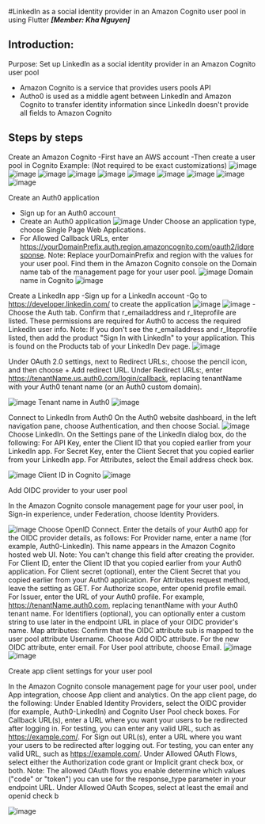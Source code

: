 #LinkedIn as a social identity provider in an Amazon Cognito user pool in using Flutter
**_[Member: Kha Nguyen]_**

## Introduction:
  Purpose: Set up LinkedIn as a social identity provider in an Amazon Cognito user pool
- Amazon Cognito is a service that provides users pools API
- Autho0 is used as a middle agent between LinkedIn and Amazon Cognito to transfer identity information since LinkedIn doesn't provide all fields to Amazon Cognito

## Steps by steps
Create an Amazon Cognito 
  -First have an AWS account
  -Then create a user pool in Cognito
  Example: (Not required to be exact customizations)
  ![image](https://github.com/KhaNguyen04/ArtSharing/assets/88961521/d20d5ddf-aa30-46e3-a88e-5852f3c5fe53)
  ![image](https://github.com/KhaNguyen04/ArtSharing/assets/88961521/4497a018-b551-48ef-8fdb-467876988fde)
  ![image](https://github.com/KhaNguyen04/ArtSharing/assets/88961521/6d7f19b3-fd56-4690-b090-dfb40c620aaf)
  ![image](https://github.com/KhaNguyen04/ArtSharing/assets/88961521/d5050791-28bc-4b29-8e57-b4a90e769f5b)
  ![image](https://github.com/KhaNguyen04/ArtSharing/assets/88961521/c067b824-e718-471a-8c42-d0fd1d05bbfd)
  ![image](https://github.com/KhaNguyen04/ArtSharing/assets/88961521/e9db170c-f123-4825-b0f3-10b7e585bd25)
  ![image](https://github.com/KhaNguyen04/ArtSharing/assets/88961521/4b6a411d-2069-4ba2-b560-ed17ae4f612f)
  ![image](https://github.com/KhaNguyen04/ArtSharing/assets/88961521/4211885c-e055-4ea0-8d77-66659bd27b5d)
  ![image](https://github.com/KhaNguyen04/ArtSharing/assets/88961521/8c626b43-89e6-4cd7-9c09-93eb1c0a15de)
  ![image](https://github.com/KhaNguyen04/ArtSharing/assets/88961521/a94526be-e9d5-4fc1-89f2-60af5426c803)


Create an Auth0 application
  -	Sign up for an Auth0 account
  - Create an Auth0 application
    ![image](https://github.com/KhaNguyen04/ArtSharing/assets/88961521/2c9a05ac-54e4-4089-97fb-3f5e660c5b7a)
    Under Choose an application type, choose Single Page Web Applications.
  -  For Allowed Callback URLs, enter https://yourDomainPrefix.auth.region.amazoncognito.com/oauth2/idpresponse.
Note: Replace yourDomainPrefix and region with the values for your user pool. Find them in the Amazon Cognito console on the Domain name tab of the management page for your user pool.
  ![image](https://github.com/KhaNguyen04/ArtSharing/assets/88961521/d4f5647f-7bef-48ef-bcec-2c97ff701a0c)
  Domain name in Cognito 
  ![image](https://github.com/KhaNguyen04/ArtSharing/assets/88961521/53085691-77a1-40a9-b3cc-ffb29513ba09)

Create a LinkedIn app
  -Sign up for a LinkedIn account
  -Go to https://developer.linkedin.com/ to create the application
  ![image](https://github.com/KhaNguyen04/ArtSharing/assets/88961521/ddd5301b-89cf-4999-9008-8694ca398516)
  ![image](https://github.com/KhaNguyen04/ArtSharing/assets/88961521/1580b3c5-8fbc-4317-baab-51817b92ca4a)
  -Choose the Auth tab. Confirm that r_emailaddress and r_liteprofile are listed. These permissions are required for Auth0 to access the required LinkedIn user info.
Note: If you don't see the r_emailaddress and r_liteprofile listed, then add the product "Sign In with LinkedIn" to your application. This is found on the Products tab of your LinkedIn Dev page.
![image](https://github.com/KhaNguyen04/ArtSharing/assets/88961521/d0596980-5519-4dcd-8676-fc2eb8a46062)

Under OAuth 2.0 settings, next to Redirect URLs:, choose the pencil icon, and then choose + Add redirect URL.
Under Redirect URLs:, enter https://tenantName.us.auth0.com/login/callback, replacing tenantName with your Auth0 tenant name (or an Auth0 custom domain).

![image](https://github.com/KhaNguyen04/ArtSharing/assets/88961521/2dccb94f-44db-4590-9ebc-7d2fcaa32dbd)
  Tenant name in Auth0
![image](https://github.com/KhaNguyen04/ArtSharing/assets/88961521/85c812ee-bf9c-4858-ac4e-2455e1fafb6f)

Connect to LinkedIn from Auth0
  On the Auth0 website dashboard, in the left navigation pane, choose Authentication, and then choose Social.
![image](https://github.com/KhaNguyen04/ArtSharing/assets/88961521/1aee62be-0f5d-455c-ba0f-03366d18d84b)
Choose LinkedIn.
On the Settings pane of the LinkedIn dialog box, do the following:
For API Key, enter the Client ID that you copied earlier from your LinkedIn app.
For Secret Key, enter the Client Secret that you copied earlier from your LinkedIn app.
For Attributes, select the Email address check box.

![image](https://github.com/KhaNguyen04/ArtSharing/assets/88961521/f74e62b8-2be1-48ac-9a99-36acaf04b5a2)
Client ID in Cognito
![image](https://github.com/KhaNguyen04/ArtSharing/assets/88961521/9b07848b-f313-4efa-9cae-351e19ae24ad)

Add OIDC provider to your user pool

In the Amazon Cognito console management page for your user pool, in Sign-in experience, under Federation, choose Identity Providers.

![image](https://github.com/KhaNguyen04/ArtSharing/assets/88961521/178044e6-06a2-4a43-ba3c-b8cb495148f2)
Choose OpenID Connect.
Enter the details of your Auth0 app for the OIDC provider details, as follows:
For Provider name, enter a name (for example, Auth0-LinkedIn). This name appears in the Amazon Cognito hosted web UI.
Note: You can't change this field after creating the provider.
For Client ID, enter the Client ID that you copied earlier from your Auth0 application.
For Client secret (optional), enter the Client Secret that you copied earlier from your Auth0 application.
For Attributes request method, leave the setting as GET.
For Authorize scope, enter openid profile email.
For Issuer, enter the URL of your Auth0 profile. For example, https://tenantName.auth0.com, replacing tenantName with your Auth0 tenant name.
For Identifiers (optional), you can optionally enter a custom string to use later in the endpoint URL in place of your OIDC provider's name.
Map attributes: Confirm that the OIDC attribute sub is mapped to the user pool attribute Username.
Choose Add OIDC attribute. For the new OIDC attribute, enter email. For User pool attribute, choose Email.
![image](https://github.com/KhaNguyen04/ArtSharing/assets/88961521/44df0ef6-31c8-408d-9407-c58604e113ca)
![image](https://github.com/KhaNguyen04/ArtSharing/assets/88961521/bc0f6709-684e-48e7-bbcc-6a16c6bcd9c5)

Create app client settings for your user pool

In the Amazon Cognito console management page for your user pool, under App integration, choose App client and analytics.
On the app client page, do the following:
Under Enabled Identity Providers, select the OIDC provider (for example, Auth0-LinkedIn) and Cognito User Pool check boxes.
For Callback URL(s), enter a URL where you want your users to be redirected after logging in. For testing, you can enter any valid URL, such as https://example.com/.
For Sign out URL(s), enter a URL where you want your users to be redirected after logging out. For testing, you can enter any valid URL, such as https://example.com/.
Under Allowed OAuth Flows, select either the Authorization code grant or Implicit grant check box, or both.
Note: The allowed OAuth flows you enable determine which values ("code" or "token") you can use for the response_type parameter in your endpoint URL.
Under Allowed OAuth Scopes, select at least the email and openid check b

![image](https://github.com/KhaNguyen04/ArtSharing/assets/88961521/85d40caa-dbb5-4323-9146-adbfe94cfb00)




